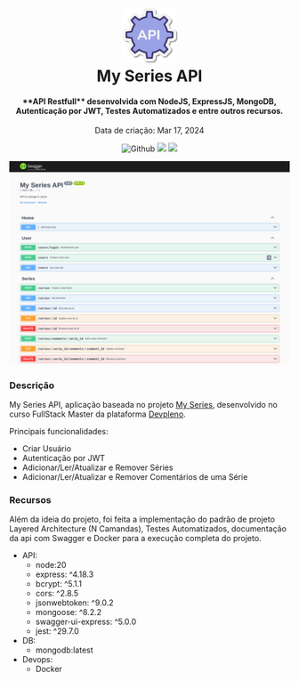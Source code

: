 <h1 align="center">
  <br />
  <img src=".github/icon.png">
  <br />
  My Series API
  <br />
</h1>

<h4 align="center">
  **API Restfull** desenvolvida com NodeJS, ExpressJS, MongoDB, Autenticação por JWT, Testes Automatizados e entre outros recursos.
</h4> 

<p align="center">Data de criação: Mar 17, 2024</p>

<p align="center">
  <img src="https://img.shields.io/github/last-commit/ericneves/myfavoritesquotes?display_timestamp=author&style=flat-square&logo=github&logoColor=white&labelColor=%236c6eff&color=yellow" alt="Github">
  <img src="https://img.shields.io/github/languages/top/ericneves/myfavoritesquotes?style=flat-square&logo=php&logoColor=white">
  <img src="https://img.shields.io/github/license/ericneves/myfavoritesquotes?style=flat-square&color=%232563EB">
</p>

![screenshot](.github/swagger-doc.png)

### Descrição

My Series API, aplicação baseada no projeto <a href="https://github.com/devpleno/fsm-minhas-series-rest">My Series</a>, desenvolvido no curso FullStack Master da plataforma <a href="https://devpleno.com/">Devpleno</a>.

Principais funcionalidades:
  * Criar Usuário
  * Autenticação por JWT
  * Adicionar/Ler/Atualizar e Remover Séries
  * Adicionar/Ler/Atualizar e Remover Comentários de uma Série

### Recursos

Além da ideia do projeto, foi feita a implementação do padrão de projeto Layered Architecture (N Camandas), Testes Automatizados, documentação da api com Swagger e Docker para a execução completa do projeto.

* API:
  * node:20
  * express: ^4.18.3
  * bcrypt: ^5.1.1
  * cors: ^2.8.5
  * jsonwebtoken: ^9.0.2
  * mongoose: ^8.2.2
  * swagger-ui-express: ^5.0.0
  * jest: ^29.7.0
* DB:
  * mongodb:latest
* Devops:
  * Docker